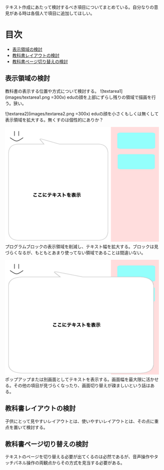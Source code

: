 テキスト作成にあたって検討するべき項目についてまとめている。自分なりの意見がある時は各個人で項目に追加してほしい。

# 目次
- [表示領域の検討](#sec1)
- [教科書レイアウトの検討](#sec2)
- [教科書ページ切り替えの検討](#sec3)

<a id="sec1"></a>
## 表示領域の検討
教科書の表示する位置や方式について検討する。
![textarea1](images/textarea1.png =300x)
eduの顔を上部にずらし残りの領域で描画を行う。狭い。

![textarea2](images/textarea2.png =300x)
eduの顔を小さくもしくは無くして表示領域を拡大する。無くすのは個性的にありか？

![textarea3](images/textarea3.png)
プログラムブロックの表示領域を削減し、テキスト幅を拡大する。ブロックは見づらくなるが、もともとあまり使ってない領域であることは間違いない。

![textarea4](images/textarea4.png)
ポップアップまたは別画面としてテキストを表示する。画面幅を最大限に活かせる。その他の項目が見づらくなったり、画面切り替えが疎ましいという話はある。

<a id="sec2"></a>
## 教科書レイアウトの検討
子供にとって見やすいレイアウトとは、使いやすいレイアウトとは、その点に重点を置いて検討する。

<a id="sec3"></a>
## 教科書ページ切り替えの検討
テキストのページを切り替える必要が出てくるのは必然であるが、音声操作やタッチパネル操作の両観点からその方式を見当する必要がある。
